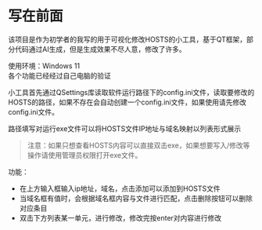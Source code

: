 # 写在前面

该项目是作为初学者的我写的用于可视化修改HOSTS的小工具，基于QT框架，部分代码通过AI生成，但是生成效果不尽人意，修改了许多。

使用环境：Windows 11
<br>
各个功能已经经过自己电脑的验证

小工具首先通过QSettings库读取软件运行路径下的config.ini文件，读取要修改的HOSTS的路径，如果不存在会自动创建一个config.ini文件，如果使用请先修改config.ini文件。

路径填写对运行exe文件可以将HOSTS文件IP地址与域名映射以列表形式展示

> 注意：如果只想查看HOSTS内容可以直接双击exe，如果想要写入/修改等操作请使用管理员权限打开exe文件。

功能：
- 在上方输入框输入ip地址，域名，点击添加可以添加到HOSTS文件
- 当域名框有值时，会根据域名框内容与文件进行匹配，点击删除按钮可以删除对应条目
- 双击下方列表某一单元，进行修改，修改完按enter对内容进行修改




